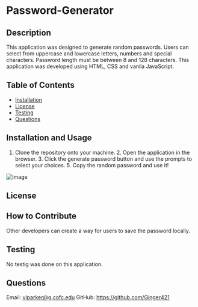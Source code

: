 
# Password-Generator

## Description
This application was designed to generate random passwords. Users can select from uppercase and lowercase letters, numbers and special characters. Password length must be between 8 and 128 characters. This application was developed using HTML, CSS and vanila JavaScript.

## Table of Contents
* [Installation](#installation)
* [License](#)
* [Testing](#testing)
* [Questions](#questions)

## Installation and Usage
1. Clone the repository onto your machine. 2. Open the application in the browser. 3. Click the generate password button and use the prompts to select your choices. 5. Copy the random password and use it!

![image](https://user-images.githubusercontent.com/101539821/194995828-ea10f3ba-d6df-4e7d-a454-d74dea3d84bb.png)


## License

## How to Contribute 
Other developers can create a way for users to save the password locally.

## Testing 
No testig was done on this application.

## Questions
Email: vlparker@g.cofc.edu
GitHub: https://github.com/Ginger421
